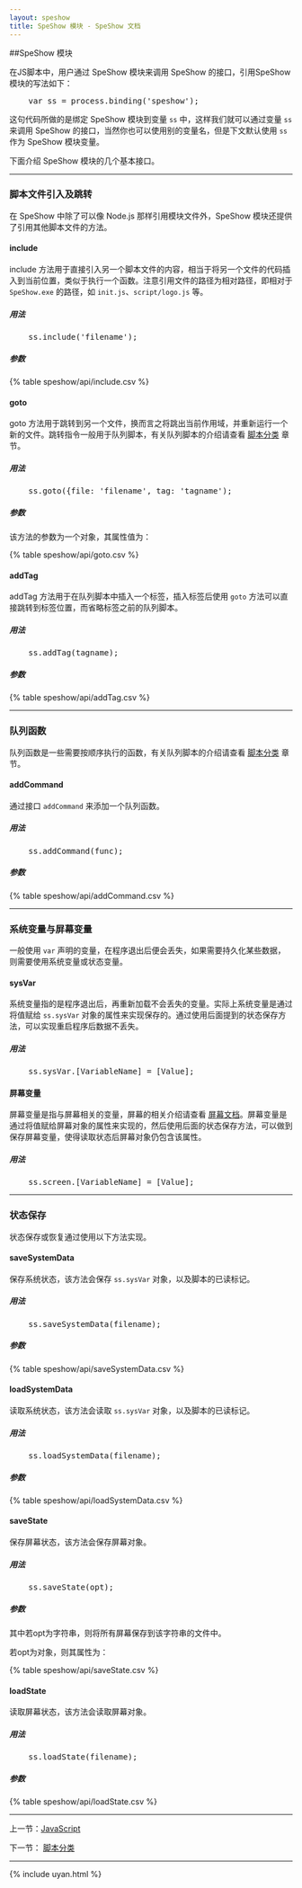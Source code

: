 ```yaml
---
layout: speshow
title: SpeShow 模块 - SpeShow 文档
---
```


##SpeShow 模块

在JS脚本中，用户通过 SpeShow 模块来调用 SpeShow 的接口，引用SpeShow模块的写法如下：

<pre class="brush:js">
	var ss = process.binding('speshow');
</pre>

这句代码所做的是绑定 SpeShow 模块到变量 `ss` 中，这样我们就可以通过变量 `ss` 来调用 SpeShow 的接口，当然你也可以使用别的变量名，但是下文默认使用 `ss` 作为 SpeShow 模块变量。

下面介绍 SpeShow 模块的几个基本接口。

********************************************************************

<h3 id="jump">脚本文件引入及跳转</h3>

在 SpeShow 中除了可以像 Node.js 那样引用模块文件外，SpeShow 模块还提供了引用其他脚本文件的方法。

#### include

include 方法用于直接引入另一个脚本文件的内容，相当于将另一个文件的代码插入到当前位置，类似于执行一个函数。注意引用文件的路径为相对路径，即相对于 `SpeShow.exe` 的路径，如 `init.js`、`script/logo.js` 等。

##### 用法

<pre class="brush:js">
	ss.include('filename');
</pre>

##### 参数

{% table speshow/api/include.csv %}

#### goto

goto 方法用于跳转到另一个文件，换而言之将跳出当前作用域，并重新运行一个新的文件。跳转指令一般用于队列脚本，有关队列脚本的介绍请查看 [脚本分类](script_type.html) 章节。

##### 用法

<pre class="brush:js">
	ss.goto({file: 'filename', tag: 'tagname');
</pre>

##### 参数

该方法的参数为一个对象，其属性值为：

{% table speshow/api/goto.csv %}

#### addTag

addTag 方法用于在队列脚本中插入一个标签，插入标签后使用 `goto` 方法可以直接跳转到标签位置，而省略标签之前的队列脚本。

##### 用法

<pre class="brush:js">
	ss.addTag(tagname);
</pre>

##### 参数

{% table speshow/api/addTag.csv %}

********************************************************************

<h3 id="queue_func">队列函数</h3>

队列函数是一些需要按顺序执行的函数，有关队列脚本的介绍请查看 [脚本分类](script_type.html) 章节。

#### addCommand

通过接口 `addCommand` 来添加一个队列函数。

##### 用法

<pre class="brush:js">
	ss.addCommand(func);
</pre>

##### 参数

{% table speshow/api/addCommand.csv %}

********************************************************************

<h3 id="variable_type">系统变量与屏幕变量</h3>

一般使用 `var` 声明的变量，在程序退出后便会丢失，如果需要持久化某些数据，则需要使用系统变量或状态变量。

#### sysVar

系统变量指的是程序退出后，再重新加载不会丢失的变量。实际上系统变量是通过将值赋给 `ss.sysVar` 对象的属性来实现保存的。通过使用后面提到的状态保存方法，可以实现重启程序后数据不丢失。

##### 用法

<pre class="brush:js">
	ss.sysVar.[VariableName] = [Value];
</pre>

#### 屏幕变量

屏幕变量是指与屏幕相关的变量，屏幕的相关介绍请查看 [屏幕文档](screen.html)。屏幕变量是通过将值赋给屏幕对象的属性来实现的，然后使用后面的状态保存方法，可以做到保存屏幕变量，使得读取状态后屏幕对象仍包含该属性。

##### 用法

<pre class="brush:js">
	ss.screen.[VariableName] = [Value];
</pre>

********************************************************************

<h3 id="state_saving">状态保存</h3>

状态保存或恢复通过使用以下方法实现。

#### saveSystemData

保存系统状态，该方法会保存 `ss.sysVar` 对象，以及脚本的已读标记。

##### 用法

<pre class="brush:js">
	ss.saveSystemData(filename);
</pre>

##### 参数

{% table speshow/api/saveSystemData.csv %}

#### loadSystemData

读取系统状态，该方法会读取 `ss.sysVar` 对象，以及脚本的已读标记。

##### 用法

<pre class="brush:js">
	ss.loadSystemData(filename);
</pre>

##### 参数

{% table speshow/api/loadSystemData.csv %}

#### saveState

保存屏幕状态，该方法会保存屏幕对象。

##### 用法

<pre class="brush:js">
	ss.saveState(opt);
</pre>

##### 参数

其中若opt为字符串，则将所有屏幕保存到该字符串的文件中。

若opt为对象，则其属性为：

{% table speshow/api/saveState.csv %}

#### loadState

读取屏幕状态，该方法会读取屏幕对象。

##### 用法

<pre class="brush:js">
	ss.loadState(filename);
</pre>

##### 参数

{% table speshow/api/loadState.csv %}

********************************************************************

 上一节：[JavaScript](javascript.html)

 下一节： [脚本分类](script_type.html)
 
***********************************************************************

{% include uyan.html %}